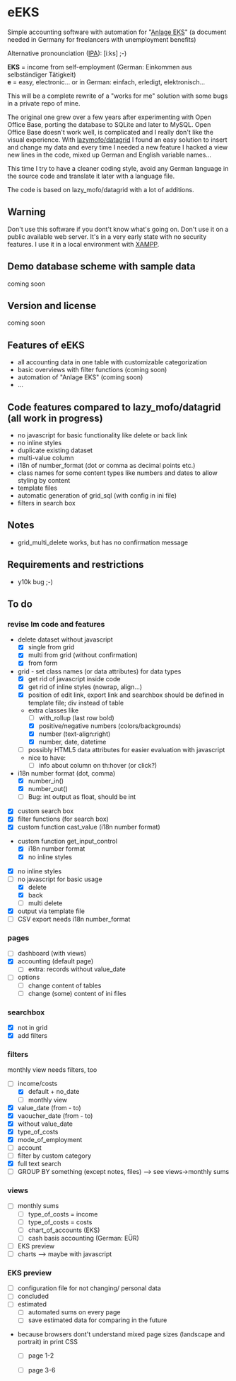 # eEKS

Simple accounting software with automation for "[Anlage EKS][1]" (a document needed in Germany for freelancers with unemployment benefits)

Alternative pronounciation ([IPA][2]): [iːks] ;-)

__EKS__ = income from self-employment (German: Einkommen aus selbständiger Tätigkeit)  
__e__ = easy, electronic... or in German: einfach, erledigt, elektronisch...

This will be a complete rewrite of a "works for me" solution with some bugs in a private repo of mine.

The original one grew over a few years after experimenting with Open Office Base, porting the database to SQLite and later to MySQL. Open Office Base doesn't work well, is complicated and I really don't like the visual experience. With [lazymofo/datagrid][3] I found an easy solution to insert and change my data and every time I needed a new feature I hacked a view new lines in the code, mixed up German and English variable names...

This time I try to have a cleaner coding style, avoid any German language in the source code and translate it later with a language file.

The code is based on lazy_mofo/datagrid with a lot of additions.

## Warning

Don't use this software if you dont't know what's going on. Don't use it on a public available web server. It's in a very early state with no security features. I use it in a local environment with [XAMPP][4].

## Demo database scheme with sample data

coming soon

## Version and license

coming soon

## Features of eEKS

* all accounting data in one table with customizable categorization
* basic overviews with filter functions (coming soon)
* automation of "Anlage EKS" (coming soon)
* ...

## Code features compared to lazy_mofo/datagrid (all work in progress)

* no javascript for basic functionality like delete or back link
* no inline styles
* duplicate existing dataset
* multi-value column
* i18n of number_format (dot or comma as decimal points etc.)
* class names for some content types like numbers and dates to allow styling by content
* template files
* automatic generation of grid_sql (with config in ini file)
* filters in search box

## Notes

* grid_multi_delete works, but has no confirmation message

## Requirements and restrictions

* y10k bug ;-)

## To do

### revise lm code and features

* delete dataset without javascript
  * [x] single from grid
  * [x] multi from grid (without confirmation)
  * [x] from form
* grid - set class names (or data attributes) for data types
  * [x] get rid of javascript inside code
  * [x] get rid of inline styles (nowrap, align...)
  * [x] position of edit link, export link and searchbox should be defined in template file; div instead of table
  * extra classes like
      * [ ] with_rollup (last row bold)
      * [x] positive/negative numbers (colors/backgrounds)
      * [x] number (text-align:right)
      * [x] number, date, datetime
  * [ ] possibly HTML5 data attributes for easier evaluation with javascript
  * nice to have:
    * [ ] info about column on th:hover (or click?)
* i18n number format (dot, comma)
  * [x] number_in()
  * [x] number_out()
  * [ ] Bug: int output as float, should be int
* [x] custom search box
* [x] filter functions (for search box)
* [x] custom function cast_value (i18n number format)
* custom function get_input_control
  * [x] i18n number format
  * [x] no inline styles
* [x] no inline styles
* [ ] no javascript for basic usage
  * [x] delete
  * [x] back
  * [ ] multi delete
* [x] output via template file
* [ ] CSV export needs i18n number_format

### pages

* [ ] dashboard (with views)
* [x] accounting (default page)
  * [ ] extra: records without value_date
* [ ] options
  * [ ] change content of tables
  * [ ] change (some) content of ini files

### searchbox

* [x] not in grid
* [x] add filters

### filters

monthly view needs filters, too 

* [ ] income/costs
  * [x] default + no_date
  * [ ] monthly view
* [x] value_date (from - to)
* [x] vaoucher_date (from - to)
* [x] without value_date
* [x] type_of_costs
* [x] mode_of_employment
* [ ] account
* [ ] filter by custom category
* [x] full text search
* [ ] GROUP BY something (except notes, files) --> see views->monthly sums

### views

* [ ] monthly sums
  * [ ] type_of_costs = income
  * [ ] type_of_costs = costs
  * [ ] chart_of_accounts (EKS)
  * [ ] cash basis accounting (German: EÜR)
* [ ] EKS preview
* [ ] charts --> maybe with javascript

### EKS preview

* [ ] configuration file for not changing/ personal data
* [ ] concluded
* [ ] estimated
  * [ ] automated sums on every page
  * [ ] save estimated data for comparing in the future
* because browsers dont't understand mixed page sizes (landscape and portrait) in print CSS
  * [ ] page 1-2
  * [ ] page 3-6










 [1]: https://www3.arbeitsagentur.de/web/content/DE/Formulare/Detail/index.htm?dfContentId=L6019022DSTBAI516946
 [2]: https://en.wiktionary.org/wiki/Wiktionary:International_Phonetic_Alphabet
 [3]: https://github.com/lazymofo/datagrid
 [4]: https://www.apachefriends.org/index.html